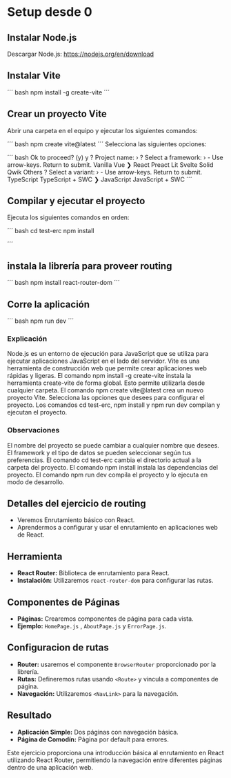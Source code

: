 # Setup desde 0 

## Instalar Node.js
Descargar Node.js: https://nodejs.org/en/download

## Instalar Vite
´´´ bash
    npm install -g create-vite
´´´
##  Crear un proyecto Vite

Abrir una carpeta en el equipo y ejecutar los siguientes comandos:

´´´ bash
    npm create vite@latest
´´´
Selecciona las siguientes opciones:

´´´ bash
Ok to proceed? (y) y
? Project name: › <Escribe nombre para tu proyeto>
? Select a framework: › - Use arrow-keys. Return to submit.
    Vanilla
    Vue
❯   React
    Preact
    Lit
    Svelte
    Solid
    Qwik
    Others
? Select a variant: › - Use arrow-keys. Return to submit.
    TypeScript
    TypeScript + SWC
❯   JavaScript
    JavaScript + SWC
´´´

## Compilar y ejecutar el proyecto

Ejecuta los siguientes comandos en orden:

´´´ bash
    cd test-erc
    npm install
  
´´´

## instala la librería para proveer routing

´´´ bash
    npm install react-router-dom
´´´

## Corre la aplicación

´´´ bash
    npm run dev
´´´

### Explicación
Node.js es un entorno de ejecución para JavaScript que se utiliza para ejecutar aplicaciones JavaScript en el lado del servidor. Vite es una herramienta de construcción web que permite crear aplicaciones web rápidas y ligeras.
El comando npm install -g create-vite instala la herramienta create-vite de forma global. Esto permite utilizarla desde cualquier carpeta.
El comando npm create vite@latest crea un nuevo proyecto Vite. Selecciona las opciones que desees para configurar el proyecto.
Los comandos cd test-erc, npm install y npm run dev compilan y ejecutan el proyecto.

### Observaciones
El nombre del proyecto se puede cambiar a cualquier nombre que desees.
El framework y el tipo de datos se pueden seleccionar según tus preferencias.
El comando cd test-erc cambia el directorio actual a la carpeta del proyecto.
El comando npm install instala las dependencias del proyecto.
El comando npm run dev compila el proyecto y lo ejecuta en modo de desarrollo.

## Detalles del ejercicio de routing

- Veremos Enrutamiento básico con React.
- Aprendermos a configurar y usar el enrutamiento en aplicaciones web de React.

## Herramienta

- **React Router:** Biblioteca de enrutamiento para React.
- **Instalación:** Utilizaremos `react-router-dom` para configurar las rutas.

## Componentes de Páginas

- **Páginas:** Crearemos componentes de página para cada vista.
- **Ejemplo:** `HomePage.js` , `AboutPage.js` y  `ErrorPage.js`.

## Configuracion de rutas

- **Router:** usaremos el componente `BrowserRouter` proporcionado por la librería.
- **Rutas:** Defineremos rutas usando `<Route>` y vincula a componentes de página.
- **Navegación:** Utilizaremos `<NavLink>` para la navegación.

## Resultado

- **Aplicación Simple:** Dos páginas con navegación básica.
- **Página de Comodín:** Página por default para errores.

Este ejercicio proporciona una introducción básica al enrutamiento en React utilizando React Router, permitiendo la navegación entre diferentes páginas dentro de una aplicación web.